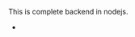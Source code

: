This is complete backend in nodejs.

- [Model links]:(https://app.eraser.io/workspace/OQ3k6S44H1D3HzIIFAxf?origin=share)
